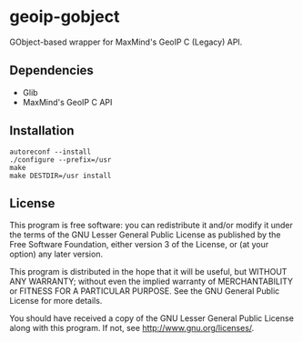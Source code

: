 # geoip-gobject
GObject-based wrapper for MaxMind's GeoIP C (Legacy) API.

## Dependencies
* Glib
* MaxMind's GeoIP C API

## Installation
```
autoreconf --install
./configure --prefix=/usr
make
make DESTDIR=/usr install
```

## License
This program is free software: you can redistribute it and/or modify
it under the terms of the GNU Lesser General Public License as published by
the Free Software Foundation, either version 3 of the License, or
(at your option) any later version.

This program is distributed in the hope that it will be useful,
but WITHOUT ANY WARRANTY; without even the implied warranty of
MERCHANTABILITY or FITNESS FOR A PARTICULAR PURPOSE.  See the
GNU General Public License for more details.

You should have received a copy of the GNU Lesser General Public License
along with this program.  If not, see <http://www.gnu.org/licenses/>.
